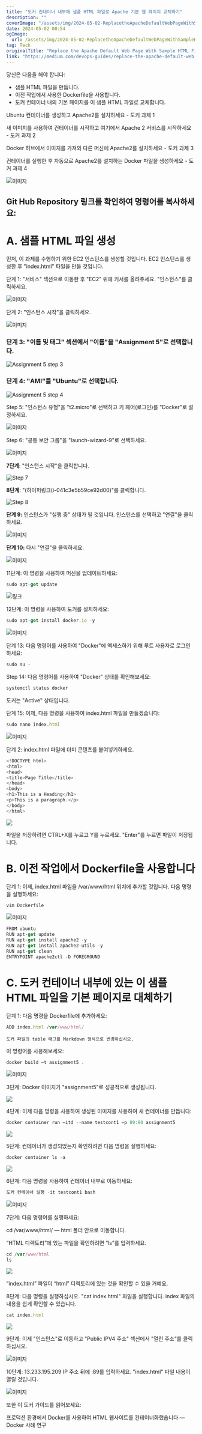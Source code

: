 ```yaml
---
title: "도커 컨테이너 내부에 샘플 HTML 파일로 Apache 기본 웹 페이지 교체하기"
description: ""
coverImage: "/assets/img/2024-05-02-ReplacetheApacheDefaultWebPageWithSampleHTMLFileInsideContainerDockerAssignment5_0.png"
date: 2024-05-02 00:54
ogImage: 
  url: /assets/img/2024-05-02-ReplacetheApacheDefaultWebPageWithSampleHTMLFileInsideContainerDockerAssignment5_0.png
tag: Tech
originalTitle: "Replace the Apache Default Web Page With Sample HTML File Inside Container — Docker Assignment 5"
link: "https://medium.com/devops-guides/replace-the-apache-default-web-page-with-sample-html-file-inside-container-docker-assignment-5-9a835b8fb20c"
---
```



당신은 다음을 해야 합니다:

- 샘플 HTML 파일을 만듭니다.
- 이전 작업에서 사용한 Dockerfile을 사용합니다.
- 도커 컨테이너 내의 기본 페이지를 이 샘플 HTML 파일로 교체합니다.

<div class="content-ad"></div>

Ubuntu 컨테이너를 생성하고 Apache2를 설치하세요 - 도커 과제 1

새 이미지를 사용하여 컨테이너를 시작하고 여기에서 Apache 2 서비스를 시작하세요 - 도커 과제 2

Docker 허브에서 이미지를 가져와 다른 머신에 Apache2를 설치하세요 - 도커 과제 3

컨테이너를 실행한 후 자동으로 Apache2를 설치하는 Docker 파일을 생성하세요 - 도커 과제 4

<div class="content-ad"></div>

![이미지](/assets/img/2024-05-02-ReplacetheApacheDefaultWebPageWithSampleHTMLFileInsideContainerDockerAssignment5_0.png)

## Git Hub Repository 링크를 확인하여 명령어를 복사하세요:

# A. 샘플 HTML 파일 생성

먼저, 이 과제를 수행하기 위한 EC2 인스턴스를 생성할 것입니다. EC2 인스턴스를 생성한 후 "index.html" 파일을 만들 것입니다.

<div class="content-ad"></div>

단계 1: "서비스" 섹션으로 이동한 후 "EC2" 위에 커서를 올려주세요. "인스턴스"를 클릭하세요.

![이미지](/assets/img/2024-05-02-ReplacetheApacheDefaultWebPageWithSampleHTMLFileInsideContainerDockerAssignment5_1.png)

단계 2: "인스턴스 시작"을 클릭하세요.

![이미지](/assets/img/2024-05-02-ReplacetheApacheDefaultWebPageWithSampleHTMLFileInsideContainerDockerAssignment5_2.png)

<div class="content-ad"></div>

### 단계 3: "이름 및 태그" 섹션에서 "이름"을 "Assignment 5"로 선택합니다.

![Assignment 5 step 3](/assets/img/2024-05-02-ReplacetheApacheDefaultWebPageWithSampleHTMLFileInsideContainerDockerAssignment5_3.png)

### 단계 4: "AMI"를 "Ubuntu"로 선택합니다.

![Assignment 5 step 4](/assets/img/2024-05-02-ReplacetheApacheDefaultWebPageWithSampleHTMLFileInsideContainerDockerAssignment5_4.png)

<div class="content-ad"></div>

Step 5: "인스턴스 유형"을 "t2.micro"로 선택하고 키 페어(로그인)를 "Docker"로 설정하세요.

![이미지](/assets/img/2024-05-02-ReplacetheApacheDefaultWebPageWithSampleHTMLFileInsideContainerDockerAssignment5_5.png)

Step 6: "공통 보안 그룹"을 "launch-wizard-9"로 선택하세요.

![이미지](/assets/img/2024-05-02-ReplacetheApacheDefaultWebPageWithSampleHTMLFileInsideContainerDockerAssignment5_6.png)

<div class="content-ad"></div>

**7단계**: "인스턴스 시작"을 클릭합니다.

![Step 7](/assets/img/2024-05-02-ReplacetheApacheDefaultWebPageWithSampleHTMLFileInsideContainerDockerAssignment5_7.png)

**8단계**: "(하이퍼링크(i-041c3e5b59ce92d00)"를 클릭합니다.

![Step 8](/assets/img/2024-05-02-ReplacetheApacheDefaultWebPageWithSampleHTMLFileInsideContainerDockerAssignment5_8.png)

<div class="content-ad"></div>

**단계 9:** 인스턴스가 "실행 중" 상태가 될 것입니다. 인스턴스를 선택하고 "연결"을 클릭하세요.

![이미지](/assets/img/2024-05-02-ReplacetheApacheDefaultWebPageWithSampleHTMLFileInsideContainerDockerAssignment5_9.png)

**단계 10:** 다시 "연결"을 클릭하세요.

![이미지](/assets/img/2024-05-02-ReplacetheApacheDefaultWebPageWithSampleHTMLFileInsideContainerDockerAssignment5_10.png)

<div class="content-ad"></div>

11단계: 이 명령을 사용하여 머신을 업데이트하세요:

```js
sudo apt-get update
```

![링크](/assets/img/2024-05-02-ReplacetheApacheDefaultWebPageWithSampleHTMLFileInsideContainerDockerAssignment5_11.png)

12단계: 이 명령을 사용하여 도커를 설치하세요:

<div class="content-ad"></div>

```js
sudo apt-get install docker.io -y
```

![이미지](/assets/img/2024-05-02-ReplacetheApacheDefaultWebPageWithSampleHTMLFileInsideContainerDockerAssignment5_12.png)

단계 13: 다음 명령어를 사용하여 "Docker"에 액세스하기 위해 루트 사용자로 로그인하세요:

```js
sudo su -
```

<div class="content-ad"></div>

Step 14: 다음 명령어를 사용하여 "Docker" 상태를 확인해보세요:

```js
systemctl status docker
```

<div class="content-ad"></div>

도커는 "Active" 상태입니다.

단계 15: 이제, 다음 명령을 사용하여 index.html 파일을 만들겠습니다:

```js
sudo nano index.html
```

![이미지](/assets/img/2024-05-02-ReplacetheApacheDefaultWebPageWithSampleHTMLFileInsideContainerDockerAssignment5_15.png)

<div class="content-ad"></div>

단계 2: index.html 파일에 더미 콘텐츠를 붙여넣기하세요.

```js
<!DOCTYPE html>
<html>
<head>
<title>Page Title</title>
</head>
<body>
<h1>This is a Heading</h1>
<p>This is a paragraph.</p>
</body>
</html>
```

<img src="/assets/img/2024-05-02-ReplacetheApacheDefaultWebPageWithSampleHTMLFileInsideContainerDockerAssignment5_16.png" />

파일을 저장하려면 CTRL+X를 누르고 Y를 누르세요. "Enter"를 누르면 파일이 저장됩니다.

<div class="content-ad"></div>

# B. 이전 작업에서 Dockerfile을 사용합니다

단계 1: 이제, index.html 파일을 /var/www/html 위치에 추가할 것입니다. 다음 명령을 실행하세요:

```js
vim Dockerfile
``` 

![이미지](/assets/img/2024-05-02-ReplacetheApacheDefaultWebPageWithSampleHTMLFileInsideContainerDockerAssignment5_17.png)

<div class="content-ad"></div>

```js
FROM ubuntu
RUN apt-get update
RUN apt-get install apache2 -y
RUN apt-get install apache2-utils -y
RUN apt-get clean
ENTRYPOINT apache2ctl -D FOREGROUND
```

# C. 도커 컨테이너 내부에 있는 이 샘플 HTML 파일을 기본 페이지로 대체하기

단계 1: 다음 명령을 Dockerfile에 추가하세요:

```js
ADD index.html /var/www/html/
```

<div class="content-ad"></div>

```plaintext
도커 파일의 table 태그를 Markdown 형식으로 변경하십시오.
```

<div class="content-ad"></div>

이 명령어를 사용해보세요:

```js
docker build –t assignment5 .
```

![이미지](/assets/img/2024-05-02-ReplacetheApacheDefaultWebPageWithSampleHTMLFileInsideContainerDockerAssignment5_19.png)

3단계: Docker 이미지가 "assignment5"로 성공적으로 생성됩니다.

<div class="content-ad"></div>

<img src="/assets/img/2024-05-02-ReplacetheApacheDefaultWebPageWithSampleHTMLFileInsideContainerDockerAssignment5_20.png" />

4단계: 이제 다음 명령을 사용하여 생성된 이미지를 사용하여 새 컨테이너를 만듭니다:

```js
docker container run –itd --name testcont1 –p 89:80 assignment5
```

<img src="/assets/img/2024-05-02-ReplacetheApacheDefaultWebPageWithSampleHTMLFileInsideContainerDockerAssignment5_21.png" />

<div class="content-ad"></div>

5단계: 컨테이너가 생성되었는지 확인하려면 다음 명령을 실행하세요:

```js
docker container ls -a
```

<img src="/assets/img/2024-05-02-ReplacetheApacheDefaultWebPageWithSampleHTMLFileInsideContainerDockerAssignment5_22.png" />

6단계: 다음 명령을 사용하여 컨테이너 내부로 이동하세요:

<div class="content-ad"></div>

```js
도커 컨테이너 실행 -it testcont1 bash
```

![이미지](/assets/img/2024-05-02-ReplacetheApacheDefaultWebPageWithSampleHTMLFileInsideContainerDockerAssignment5_23.png)

7단계: 다음 명령어를 실행하세요:

cd /var/www/html/ — html 폴더 안으로 이동합니다.

<div class="content-ad"></div>

“HTML 디렉토리”에 있는 파일을 확인하려면 “ls”를 입력하세요.

```js
cd /var/www/html
ls
```

<img src="/assets/img/2024-05-02-ReplacetheApacheDefaultWebPageWithSampleHTMLFileInsideContainerDockerAssignment5_24.png" />

“index.html” 파일이 “html” 디렉토리에 있는 것을 확인할 수 있을 거예요.

<div class="content-ad"></div>

8단계: 다음 명령을 실행하십시오. "cat index.html" 파일을 실행합니다. index 파일의 내용을 쉽게 확인할 수 있습니다.

```js
cat index.html
```

<img src="/assets/img/2024-05-02-ReplacetheApacheDefaultWebPageWithSampleHTMLFileInsideContainerDockerAssignment5_25.png" />

9단계: 이제 "인스턴스"로 이동하고 "Public IPV4 주소" 섹션에서 "열린 주소"를 클릭하십시오.

<div class="content-ad"></div>

![이미지](/assets/img/2024-05-02-ReplacetheApacheDefaultWebPageWithSampleHTMLFileInsideContainerDockerAssignment5_26.png)

10단계: 13.233.195.209 IP 주소 뒤에 :89를 입력하세요. "index.html" 파일 내용이 열릴 것입니다.

![이미지](/assets/img/2024-05-02-ReplacetheApacheDefaultWebPageWithSampleHTMLFileInsideContainerDockerAssignment5_27.png)

또한 이 도커 가이드를 읽어보세요:

<div class="content-ad"></div>

프로덕션 환경에서 Docker를 사용하여 HTML 웹사이트를 컨테이너화했습니다 — Docker 사례 연구